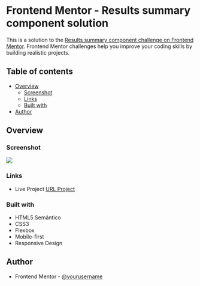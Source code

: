 # Frontend Mentor - Results summary component solution

This is a solution to the [Results summary component challenge on Frontend Mentor](https://www.frontendmentor.io/challenges/results-summary-component-CE_K6s0maV). Frontend Mentor challenges help you improve your coding skills by building realistic projects. 

## Table of contents

- [Overview](#overview)
  - [Screenshot](#screenshot)
  - [Links](#links)
  - [Built with](#built-with)
- [Author](#author)

## Overview
### Screenshot

![](./screenshot.jpg)

### Links

- Live Project [URL Project](https://cosmic-custard-596419.netlify.app/)

### Built with

- HTML5 Semântico
- CSS3
- Flexbox
- Mobile-first 
- Responsive Design

## Author

- Frontend Mentor - [@yourusername](https://www.frontendmentor.io/profile/yourusername)
